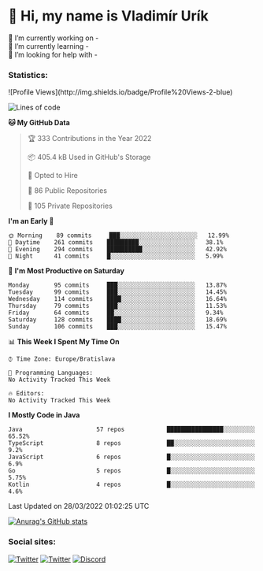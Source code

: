 <h1> 👋 Hi, my name is Vladimír Urík</h1>
<p>
 🔭 I’m currently working on -<br>
 🌱 I’m currently learning -<br>
 🤔 I’m looking for help with -<br>
</p>
<h3>Statistics:</h3>
<!--START_SECTION:waka-->
![Profile Views](http://img.shields.io/badge/Profile%20Views-2-blue)

![Lines of code](https://img.shields.io/badge/From%20Hello%20World%20I%27ve%20Written-2%20Million%20lines%20of%20code-blue)

**🐱 My GitHub Data** 

> 🏆 333 Contributions in the Year 2022
 > 
> 📦 405.4 kB Used in GitHub's Storage 
 > 
> 💼 Opted to Hire
 > 
> 📜 86 Public Repositories 
 > 
> 🔑 105 Private Repositories  
 > 
**I'm an Early 🐤** 

```text
🌞 Morning    89 commits     ███░░░░░░░░░░░░░░░░░░░░░░   12.99% 
🌆 Daytime    261 commits    █████████░░░░░░░░░░░░░░░░   38.1% 
🌃 Evening    294 commits    ██████████░░░░░░░░░░░░░░░   42.92% 
🌙 Night      41 commits     █░░░░░░░░░░░░░░░░░░░░░░░░   5.99%

```
📅 **I'm Most Productive on Saturday** 

```text
Monday       95 commits     ███░░░░░░░░░░░░░░░░░░░░░░   13.87% 
Tuesday      99 commits     ███░░░░░░░░░░░░░░░░░░░░░░   14.45% 
Wednesday    114 commits    ████░░░░░░░░░░░░░░░░░░░░░   16.64% 
Thursday     79 commits     ███░░░░░░░░░░░░░░░░░░░░░░   11.53% 
Friday       64 commits     ██░░░░░░░░░░░░░░░░░░░░░░░   9.34% 
Saturday     128 commits    ████░░░░░░░░░░░░░░░░░░░░░   18.69% 
Sunday       106 commits    ███░░░░░░░░░░░░░░░░░░░░░░   15.47%

```


📊 **This Week I Spent My Time On** 

```text
⌚︎ Time Zone: Europe/Bratislava

💬 Programming Languages: 
No Activity Tracked This Week

🔥 Editors: 
No Activity Tracked This Week

```

**I Mostly Code in Java** 

```text
Java                     57 repos            ████████████████░░░░░░░░░   65.52% 
TypeScript               8 repos             ██░░░░░░░░░░░░░░░░░░░░░░░   9.2% 
JavaScript               6 repos             █░░░░░░░░░░░░░░░░░░░░░░░░   6.9% 
Go                       5 repos             █░░░░░░░░░░░░░░░░░░░░░░░░   5.75% 
Kotlin                   4 repos             █░░░░░░░░░░░░░░░░░░░░░░░░   4.6%

```



 Last Updated on 28/03/2022 01:02:25 UTC
<!--END_SECTION:waka-->

[![Anurag's GitHub stats](https://github-readme-stats.vercel.app/api?username=vladimir-urik)](https://github.com/anuraghazra/github-readme-stats)

<h3>Social sites:</h3>
<p><a href="https://twitter.com/GGGEDR" target="_blank"><img alt="Twitter" src="https://img.shields.io/badge/twitter-%231DA1F2.svg?&style=for-the-badge&logo=twitter&logoColor=white" /></a> <a href="https://www.reddit.com/user/GGGEDR" target="_blank"><img alt="Twitter" src="https://img.shields.io/badge/reddit-%23FE6262.svg?&style=for-the-badge&logo=reddit&logoColor=white" /></a> <a href="https://discord.com/users/535708984959827978" target="_blank"><img alt="Discord" src="https://img.shields.io/badge/discord-%235865f2.svg?&style=for-the-badge&logo=discord&logoColor=white" />
</p>

